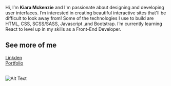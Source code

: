   Hi, I’m <b>Kiara Mckenzie</b> and I'm passionate about designing and developing user interfaces. I’m interested in creating beautiful interactive sites that'll be difficult to look away from!
  Some of the technologies I use to build are HTML, CSS, SCSS/SASS, Javascript ,and Bootstrap. I’m currently learning React to level up in my skills as a Front-End Developer. 

<h2>See more of me </h2>
<a href="#">Linkden</a><br>
<a href="#">Portfolio</a><br>
<a href=""></a><br>

![Alt Text](https://media.giphy.com/media/3ohrynI3fjkr1I4mmk/giphy.gif)
<!---
KiarMcke29/KiarMcke29 is a ✨ special ✨ repository because its `README.md` (this file) appears on your GitHub profile.
You can click the Preview link to take a look at your changes.
--->
